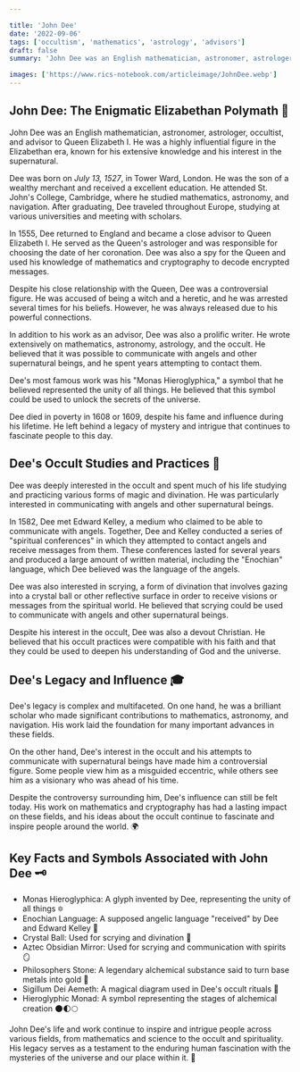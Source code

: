 ```yaml
---

title: 'John Dee'
date: '2022-09-06'
tags: ['occultism', 'mathematics', 'astrology', 'advisors']
draft: false
summary: 'John Dee was an English mathematician, astronomer, astrologer, occultist, and advisor to Queen Elizabeth I. He was a highly influential figure in the Elizabethan era, known for his extensive knowledge and his interest in the supernatural.'

images: ['https://www.rics-notebook.com/articleimage/JohnDee.webp']
---
```


## **John Dee: The Enigmatic Elizabethan Polymath 🔮**

John Dee was an English mathematician, astronomer, astrologer, occultist, and advisor to Queen Elizabeth I. He was a highly influential figure in the Elizabethan era, known for his extensive knowledge and his interest in the supernatural.

Dee was born on _July 13, 1527_, in Tower Ward, London. He was the son of a wealthy merchant and received a excellent education. He attended St. John's College, Cambridge, where he studied mathematics, astronomy, and navigation. After graduating, Dee traveled throughout Europe, studying at various universities and meeting with scholars.

In 1555, Dee returned to England and became a close advisor to Queen Elizabeth I. He served as the Queen's astrologer and was responsible for choosing the date of her coronation. Dee was also a spy for the Queen and used his knowledge of mathematics and cryptography to decode encrypted messages.

Despite his close relationship with the Queen, Dee was a controversial figure. He was accused of being a witch and a heretic, and he was arrested several times for his beliefs. However, he was always released due to his powerful connections.

In addition to his work as an advisor, Dee was also a prolific writer. He wrote extensively on mathematics, astronomy, astrology, and the occult. He believed that it was possible to communicate with angels and other supernatural beings, and he spent years attempting to contact them.

Dee's most famous work was his "Monas Hieroglyphica," a symbol that he believed represented the unity of all things. He believed that this symbol could be used to unlock the secrets of the universe.

Dee died in poverty in 1608 or 1609, despite his fame and influence during his lifetime. He left behind a legacy of mystery and intrigue that continues to fascinate people to this day.

## **Dee's Occult Studies and Practices 🌙**

Dee was deeply interested in the occult and spent much of his life studying and practicing various forms of magic and divination. He was particularly interested in communicating with angels and other supernatural beings.

In 1582, Dee met Edward Kelley, a medium who claimed to be able to communicate with angels. Together, Dee and Kelley conducted a series of "spiritual conferences" in which they attempted to contact angels and receive messages from them. These conferences lasted for several years and produced a large amount of written material, including the "Enochian" language, which Dee believed was the language of the angels.

Dee was also interested in scrying, a form of divination that involves gazing into a crystal ball or other reflective surface in order to receive visions or messages from the spiritual world. He believed that scrying could be used to communicate with angels and other supernatural beings.

Despite his interest in the occult, Dee was also a devout Christian. He believed that his occult practices were compatible with his faith and that they could be used to deepen his understanding of God and the universe.

## **Dee's Legacy and Influence 🎓**

Dee's legacy is complex and multifaceted. On one hand, he was a brilliant scholar who made significant contributions to mathematics, astronomy, and navigation. His work laid the foundation for many important advances in these fields.

On the other hand, Dee's interest in the occult and his attempts to communicate with supernatural beings have made him a controversial figure. Some people view him as a misguided eccentric, while others see him as a visionary who was ahead of his time.

Despite the controversy surrounding him, Dee's influence can still be felt today. His work on mathematics and cryptography has had a lasting impact on these fields, and his ideas about the occult continue to fascinate and inspire people around the world. 🌍

## **Key Facts and Symbols Associated with John Dee 🗝️**

- Monas Hieroglyphica: A glyph invented by Dee, representing the unity of all things 🔯
- Enochian Language: A supposed angelic language "received" by Dee and Edward Kelley 👼
- Crystal Ball: Used for scrying and divination 🔮
- Aztec Obsidian Mirror: Used for scrying and communication with spirits 🪞
- Philosophers Stone: A legendary alchemical substance said to turn base metals into gold 🧪
- Sigillum Dei Aemeth: A magical diagram used in Dee's occult rituals 🔱
- Hieroglyphic Monad: A symbol representing the stages of alchemical creation 🌑🌓🌕

John Dee's life and work continue to inspire and intrigue people across various fields, from mathematics and science to the occult and spirituality. His legacy serves as a testament to the enduring human fascination with the mysteries of the universe and our place within it. 🌠

